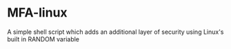 # MFA-linux
A simple shell script which adds an additional layer of security using Linux's built in RANDOM variable
